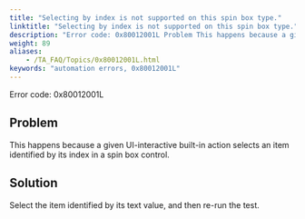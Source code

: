 ```yaml
--- 
title: "Selecting by index is not supported on this spin box type."
linktitle: "Selecting by index is not supported on this spin box type."
description: "Error code: 0x80012001L Problem This happens because a given UI-interactive built-in action selects an item identified by its index in a spin box control. Solution Select the item identified by its ..."
weight: 89
aliases: 
    - /TA_FAQ/Topics/0x80012001L.html
keywords: "automation errors, 0x80012001L"
---
```


Error code: 0x80012001L

## Problem

This happens because a given UI-interactive built-in action selects an item identified by its index in a spin box control.

## Solution

Select the item identified by its text value, and then re-run the test.



